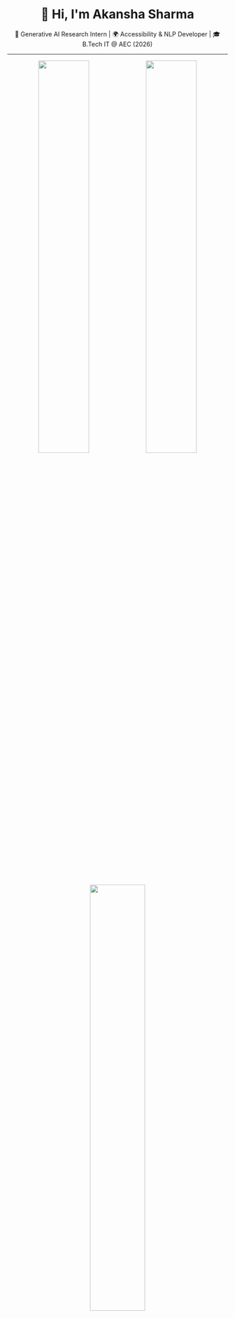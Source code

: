 <h1 align="center">👋 Hi, I'm Akansha Sharma</h1>
<p align="center">
  🧠 Generative AI Research Intern | 🌍 Accessibility & NLP Developer | 🎓 B.Tech IT @ AEC (2026)
</p>

---
**<p align="center"> <img src="https://github-readme-stats.vercel.app/api?username=akansha-sharma&show_icons=true&theme=github_dark&rank_icon=github&custom_title=GitHub+Stats" width="48%" /> <img src="https://streak-stats.demolab.com/?user=akansha-sharma&theme=github-dark-blue&hide_border=true&date_format=M%20j%5B%2C%20Y%5D" width="48%" /> </p> <p align="center"> <img src="https://github-readme-stats.vercel.app/api/top-langs/?username=akansha-sharma&layout=compact&theme=github_dark&langs_count=8" width="50%" /> </p>**

---

### 💬 About Me
I'm an aspiring AI researcher dedicated to building **accessible, multimodal tools** that improve real-world experiences — especially in education and healthcare.  

Currently working on integrating **transformer models, OCR, and Chrome extensions** to support inclusive STEM learning for visually impaired learners.

---

### 🔭 Current Focus
- 🤖 Fine-tuning LLaVA, Mistral, and Qwen2 models for math QA  
- 🧩 Building Chrome extensions for semantic math accessibility  
- 📘 Research on **language models enhanced with external knowledge**  
- 🗣️ Audio + text summarization tools for meetings and education

---

### 🧪 Research & Experience

**🔬 STEM Accessibility Intern**  
🧑‍💻 *NIT Durgapur / TCS Research* (Oct 2024 – Apr 2025)  
- Developed LangChain-based pipeline with OCR (PaddleOCR) for math extraction  
- Evaluated outputs with visually impaired users for accessibility improvements  
- Integrated Flask backend + Chrome extension for live accessibility support  

**📚 Paper**: *Pre-trained Language Model Augmented with Knowledge*  
- Explored ways to inject factual knowledge into LLMs to improve reasoning

---


### 🛠️ Tech Toolbox

**Languages**: Python, LaTeX  
**Frameworks**: PyTorch, TensorFlow, HuggingFace, Keras  
**Web Dev**: Django, Streamlit, React, FastAPI, Chrome Extensions  
**Databases**: SQLite, PostgreSQL, Qdrant  
**Domains**: LLMs, OCR, NLP, DevTools, Accessibility, AI/ML

---

### 📜 Certifications
- 🤖 AI Agents for Everyone  
- 🛠️ DevOps & Project Management  
- 🧠 GenAI Bootcamps & Workshops

---

### 📈 GitHub Stats
<p align="center">
  <img src="https://github-readme-stats.vercel.app/api?username=akansha-sharma&show_icons=true&theme=vision-friendly-dark" width="48%"/>
  <img src="https://github-readme-streak-stats.herokuapp.com/?user=akansha-sharma&theme=vision-friendly-dark" width="48%"/>
</p>

---

<p align="center"> <img src="https://readme-typing-svg.herokuapp.com?font=Fira+Code&size=18&pause=1000&color=0AFFEF&center=true&vCenter=true&width=435&lines=Building+Empathetic+AI+for+Everyone;Driven+by+Accessibility+and+Impact" alt="Typing Footer" /> </p> ```

### 🌐 Connect with Me
- 📧 Email: akansha.sharma2k@gmail.com  
- 🔗 [LinkedIn]([https://linkedin.com/in/your-link](https://www.linkedin.com/in/akansha-sharma-285994251/))  
- 🌍 [Portfolio Website]([https://your-portfolio-link.com](https://app--akansha-portfolio-assistant-c6c54332.base44.app/))  
- 🧠 [HuggingFace]([https://huggingface.co/your-profile](https://huggingface.co/akansha2k2))  

---

